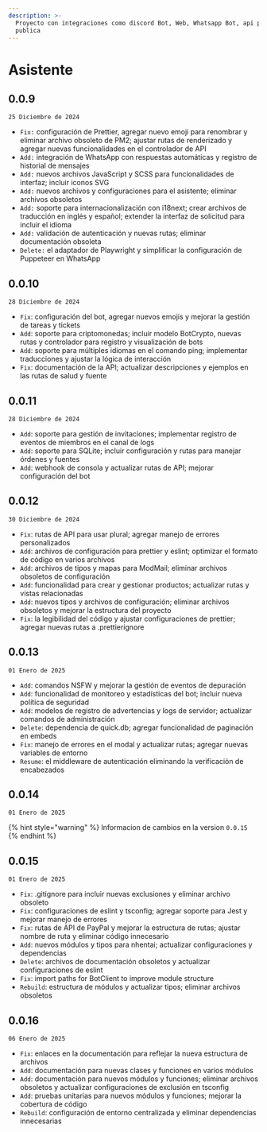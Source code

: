 ```yaml
---
description: >-
  Proyecto con integraciones como discord Bot, Web, Whatsapp Bot, api privada y
  publica
---
```


# Asistente

## 0.0.9

`25 Diciembre de 2024`

* `Fix:` configuración de Prettier, agregar nuevo emoji para renombrar y eliminar archivo obsoleto de PM2; ajustar rutas de renderizado y agregar nuevas funcionalidades en el controlador de API
* `Add:`  integración de WhatsApp con respuestas automáticas y registro de historial de mensajes
* `Add:`  nuevos archivos JavaScript y SCSS para funcionalidades de interfaz; incluir iconos SVG
* `Add:`  nuevos archivos y configuraciones para el asistente; eliminar archivos obsoletos
* `Add:`  soporte para internacionalización con i18next; crear archivos de traducción en inglés y español; extender la interfaz de solicitud para incluir el idioma
* `Add:` validación de autenticación y nuevas rutas; eliminar documentación obsoleta
* `Delete:`  el adaptador de Playwright y simplificar la configuración de Puppeteer en WhatsApp

## 0.0.10

`28 Diciembre de 2024`

* `Fix`: configuración del bot, agregar nuevos emojis y mejorar la gestión de tareas y tickets
* `Add`: soporte para criptomonedas; incluir modelo BotCrypto, nuevas rutas y controlador para registro y visualización de bots&#x20;
* `Add`: soporte para múltiples idiomas en el comando ping; implementar traducciones y ajustar la lógica de interacción&#x20;
* `Fix`: documentación de la API; actualizar descripciones y ejemplos en las rutas de salud y fuente

## 0.0.11

`28 Diciembre de 2024`

* `Add`: soporte para gestión de invitaciones; implementar registro de eventos de miembros en el canal de logs&#x20;
* `Add`: soporte para SQLite; incluir configuración y rutas para manejar órdenes y fuentes&#x20;
* `Add`: webhook de consola y actualizar rutas de API; mejorar configuración del bot&#x20;

## 0.0.12

`30 Diciembre de 2024`

* `Fix`: rutas de API para usar plural; agregar manejo de errores personalizados&#x20;
* `Add`: archivos de configuración para prettier y eslint; optimizar el formato de código en varios archivos
* `Add`: archivos de tipos y mapas para ModMail; eliminar archivos obsoletos de configuración
* `Add`: funcionalidad para crear y gestionar productos; actualizar rutas y vistas relacionadas&#x20;
* `Add`: nuevos tipos y archivos de configuración; eliminar archivos obsoletos y mejorar la estructura del proyecto
* `Fix`: la legibilidad del código y ajustar configuraciones de prettier; agregar nuevas rutas a .prettierignore

## 0.0.13

`01 Enero de 2025`

* `Add`: comandos NSFW y mejorar la gestión de eventos de depuración
* `Add`: funcionalidad de monitoreo y estadísticas del bot; incluir nueva política de seguridad&#x20;
* `Add`: modelos de registro de advertencias y logs de servidor; actualizar comandos de administración&#x20;
* `Delete`: dependencia de quick.db; agregar funcionalidad de paginación en embeds&#x20;
* `Fix`: manejo de errores en el modal y actualizar rutas; agregar nuevas variables de entorno&#x20;
* `Resume`: el middleware de autenticación eliminando la verificación de encabezados&#x20;

## 0.0.14

`01 Enero de 2025`

{% hint style="warning" %}
Informacion de cambios en la version `0.0.15`
{% endhint %}

## 0.0.15

`01 Enero de 2025`

* `Fix`: .gitignore para incluir nuevas exclusiones y eliminar archivo obsoleto&#x20;
* `Fix`: configuraciones de eslint y tsconfig; agregar soporte para Jest y mejorar manejo de errores&#x20;
* `Fix`: rutas de API de PayPal y mejorar la estructura de rutas; ajustar nombre de ruta y eliminar código innecesario&#x20;
* `Add`: nuevos módulos y tipos para nhentai; actualizar configuraciones y dependencias
* `Delete`: archivos de documentación obsoletos y actualizar configuraciones de eslint
* `Fix`: import paths for BotClient to improve module structure
* `Rebuild`: estructura de módulos y actualizar tipos; eliminar archivos obsoletos

## 0.0.16

`06 Enero de 2025`

* `Fix`: enlaces en la documentación para reflejar la nueva estructura de archivos
* `Add`: documentación para nuevas clases y funciones en varios módulos&#x20;
* `Add`: documentación para nuevos módulos y funciones; eliminar archivos obsoletos y actualizar configuraciones de exclusión en tsconfig&#x20;
* `Add`: pruebas unitarias para nuevos módulos y funciones; mejorar la cobertura de código
* `Rebuild`: configuración de entorno centralizada y eliminar dependencias innecesarias&#x20;
